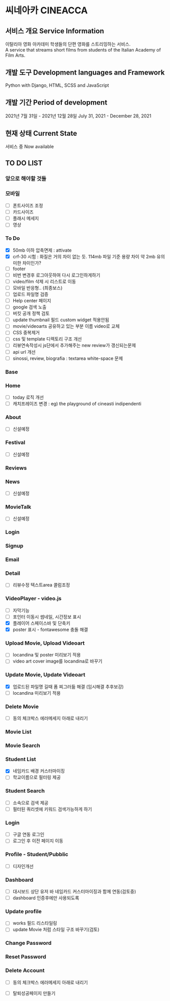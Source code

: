# 씨네아카 CINEACCA 


## 서비스 개요 Service Information

이탈리아 영화 아카데미 학생들의 단편 영화를 스트리밍하는 서비스.  
A service that streams short films from students of the Italian Academy of Film Arts.

## 개발 도구 Development languages and Framework

Python with Django, HTML, SCSS and JavaScript

## 개발 기간 Period of development

2021년 7월 31일 - 2021년 12월 28일
July 31, 2021 - December 28, 2021


## 현재 상태 Current State

서비스 중
Now available


## TO DO LIST 

### 앞으로 해야할 것들

### 모바일

- [ ] 폰트사이즈 조정
- [ ] 카드사이즈
- [ ] 플래시 메세지
- [ ] 영상
### To Do

- [x] 50mb 이하 압축면제 : attivate
- [x] crf-30 시험 : 화질은 거의 차이 없는 듯. 114mb 파일 기준 용량 차이 약 2mb 유의미한 차이인가? 
- [ ] footer
- [ ] 비번 변경후 로그아웃하여 다시 로그인하게하기
- [ ] video/film 삭제 시 리스트로 이동
- [ ] 모바일 반응형.. (최종보스)
- [ ] 업로드 파일명 검증
- [ ] Help center 페이지
- [ ] google 검색 노출
- [ ] 버킷 공개 정책 검토
- [ ] update thumbnail 필드 custom widget 적용안됨
- [ ] movie/videoarts 공유하고 있는 부분 이름 video로 교체
- [ ] CSS 중복제거
- [ ] css 및 template 디렉토리 구조 개선
- [ ] 리뷰연속작성시 js단에서 추가해주는 new review가 갱신되는문제
- [ ] api url 개선
- [ ] sinossi, review, biografia : textarea white-space 문제
  
### Base
  
### Home

- [ ] today 로직 개선
- [ ] 캐치프레이즈 변경 : eg) the playground of cineasti indipendenti

### About

- [ ] 신설예정
  
### Festival
- [ ] 신설예정

### Reviews

### News

- [ ] 신설예정

### MovieTalk

- [ ] 신설예정

### Login

### Signup

### Email 

### Detail

- [ ] 리뷰수정 텍스트area 콜럼조정

### VideoPlayer - video.js

- [ ] 자막기능
- [ ] 포인터 이동시 썸네일, 시간정보 표시
- [x] 플레이어 스페이스바 및 단축키
- [x] poster 표시 - fontawesome 충돌 해결

### Upload Movie, Upload Videoart
   
- [ ] locandina 및 poster 미리보기 적용
- [ ] video art cover image를 locandina로 바꾸기
 
### Update Movie, Update Videoart

- [x] 업로드된 파일명 길때 폼 찌그러듦 해결 (임시해결 추후보강)
- [ ] locandina 미리보기 적용

### Delete Movie

-[ ] 동의 체크박스 에러메세지 아래로 내리기

### Movie List

### Movie Search

### Student List

- [x] 네임카드 배경 커스터마이징
- [ ] 학교이름으로 필터링 제공

### Student Search

- [ ] 소속으로 검색 제공
- [ ] 필터된 쿼리셋에 키워드 검색가능하게 하기

### Login
  
- [ ] 구글 연동 로그인
- [ ] 로그인 후 이전 페이지 이동

### Profile - Student/Pubblic

- [ ] 디자인개선

### Dashboard

- [ ] 대시보드 상단 유저 바 네임카드 커스터마이징과 함께 연동(검토중)
- [ ] dashboard 인증후에만 사용되도록

### Update profile

- [ ] works 필드 리스타일링
- [ ] update Movie 처럼 스타일 구조 바꾸기(검토)

### Change Password

### Reset Password

###  Delete Account

-[ ] 동의 체크박스 에러메세지 아래로 내리기
-[ ] 탈퇴성공페이지 만들기


